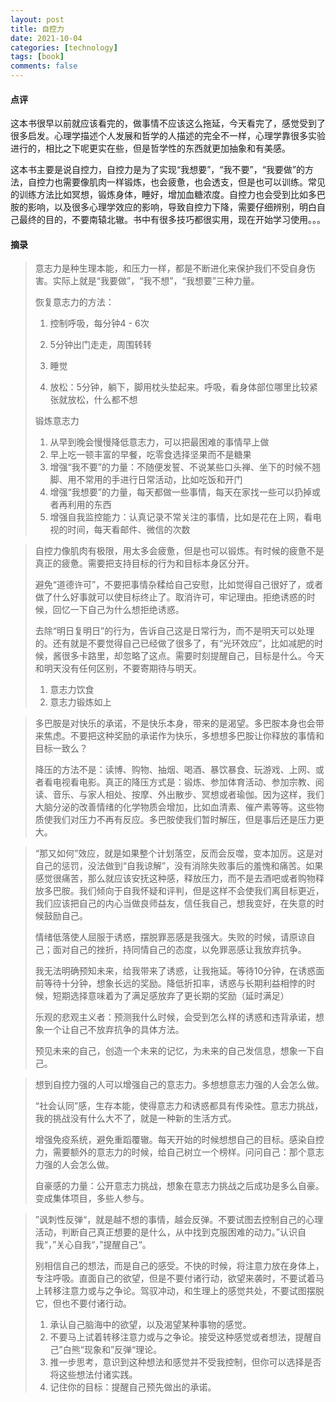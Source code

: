 ```yaml
---
layout: post
title: 自控力
date: 2021-10-04
categories: [technology]
tags: [book]
comments: false
---
```




#### 点评

这本书很早以前就应该看完的，做事情不应该这么拖延，今天看完了，感觉受到了很多启发。心理学描述个人发展和哲学的人描述的完全不一样，心理学靠很多实验进行的，相比之下呢更实在些，但是哲学性的东西就更加抽象和有美感。

这本书主要是说自控力，自控力是为了实现“我想要”，“我不要”，“我要做”的方法，自控力也需要像肌肉一样锻炼，也会疲惫，也会透支，但是也可以训练。常见的训练方法比如冥想，锻炼身体，睡好，增加血糖浓度。自控力也会受到比如多巴胺的影响，以及很多心理学效应的影响，导致自控力下降，需要仔细辨别，明白自己最终的目的，不要南辕北辙。书中有很多技巧都很实用，现在开始学习使用。。。



#### 摘录

> 意志力是种生理本能，和压力一样，都是不断进化来保护我们不受自身伤害。实际上就是“我要做”，“我不想”，“我想要”三种力量。
>
> 恢复意志力的方法：
>
> 1. 控制呼吸，每分钟4 - 6次
>
> 2. 5分钟出门走走，周围转转
>
> 3. 睡觉
>
> 4. 放松：5分钟，躺下，脚用枕头垫起来。呼吸，看身体部位哪里比较紧张就放松，什么都不想
>
> 
>
> 锻炼意志力
> 1. 从早到晚会慢慢降低意志力，可以把最困难的事情早上做
> 2. 早上吃一顿丰富的早餐，吃零食选择坚果而不是糖果
> 3. 增强“我不要”的力量：不随便发誓、不说某些口头禅、坐下的时候不翘脚、用不常用的手进行日常活动，比如吃饭和开门
> 4. 增强“我想要”的力量，每天都做一些事情，每天在家找一些可以扔掉或者再利用的东西
> 5. 增强自我监控能力：认真记录不常关注的事情，比如是花在上网，看电视的时间，每天看邮件、微信的次数



> 自控力像肌肉有极限，用太多会疲惫，但是也可以锻炼。有时候的疲惫不是真正的疲惫。需要把支持目标的行为和目标本身区分开。
>
> 避免“道德许可”，不要把事情杂糅给自己安慰，比如觉得自己很好了，或者做了什么好事就可以使目标终止了。取消许可，牢记理由。拒绝诱惑的时候，回忆一下自己为什么想拒绝诱惑。
>
> 去除“明日复明日”的行为，告诉自己这是日常行为，而不是明天可以处理的。还有就是不要觉得自己已经做了很多了，有“光环效应”，比如减肥的时候，酱很多卡路里，却忽略了这点。需要时刻提醒自己，目标是什么。今天和明天没有任何区别，不要寄期待与明天。
>
> 1. 意志力饮食
> 2. 意志力锻炼如上



> 多巴胺是对快乐的承诺，不是快乐本身，带来的是渴望。多巴胺本身也会带来焦虑。不要把这种奖励的承诺作为快乐，多想想多巴胺让你释放的事情和目标一致么？
>
> 降压的方法不是：读博、购物、抽烟、喝酒、暴饮暴食、玩游戏、上网、或者看电视看电影。真正的降压方式是：锻炼、参加体育活动、参加宗教、阅读、音乐、与家人相处、按摩、外出散步、冥想或者瑜伽。因为这样，我们大脑分泌的改善情绪的化学物质会增加，比如血清素、催产素等等。这些物质使我们对压力不再有反应。多巴胺使我们暂时解压，但是事后还是压力更大。



> “那又如何”效应，就是如果整个计划落空，反而会反噬，变本加厉。这是对自己的惩罚，没法做到“自我谅解”，没有消除失败事后的羞愧和痛苦。如果感觉很痛苦，那么就应该安抚这种感，释放压力，而不是去酒吧或者购物释放多巴胺。我们倾向于自我怀疑和评判，但是这样不会使我们离目标更近，我们应该把自己的内心当做良师益友，信任我自己，想我变好，在失意的时候鼓励自己。
>
> 情绪低落使人屈服于诱惑，摆脱罪恶感是我强大。失败的时候，请原谅自己；面对自己的挫折，持同情自己的态度，以免罪恶感让我放弃抗争。
>
> 我无法明确预知未来，给我带来了诱惑，让我拖延。等待10分钟，在诱惑面前等待十分钟，想象长远的奖励。降低折扣率，诱惑与长期利益相悖的时候，短期选择意味着为了满足感放弃了更长期的奖励（延时满足）
>
> 乐观的悲观主义者：预测我什么时候，会受到怎么样的诱惑和违背承诺，想象一个让自己不放弃抗争的具体方法。
>
> 预见未来的自己，创造一个未来的记忆，为未来的自己发信息，想象一下自己。



> 想到自控力强的人可以增强自己的意志力。多想想意志力强的人会怎么做。
>
> “社会认同”感，生存本能，使得意志力和诱惑都具有传染性。意志力挑战，我的挑战没有什么大不了，就是一种新的生活方式。
>
> 增强免疫系统，避免重蹈覆辙。每天开始的时候想想自己的目标。感染自控力，需要额外的意志力的时候，给自己树立一个榜样。问问自己：那个意志力强的人会怎么做。
>
> 自豪感的力量：公开意志力挑战，想象在意志力挑战之后成功是多么自豪。变成集体项目，多些人参与。



> ”讽刺性反弹“，就是越不想的事情，越会反弹。不要试图去控制自己的心理活动，判断自己真正想要的是什么，从中找到克服困难的动力。”认识自我“，”关心自我“，”提醒自己“。
>
> 别相信自己的想法，而是自己的感受。不快的时候，将注意力放在身体上，专注呼吸。直面自己的欲望，但是不要付诸行动，欲望来袭时，不要试着马上转移注意力或与之争论。驾驭冲动，和生理上的感觉共处，不要试图摆脱它，但也不要付诸行动。
>
> 1. 承认自己脑海中的欲望，以及渴望某种事物的感觉。
> 2. 不要马上试着转移注意力或与之争论。接受这种感觉或者想法，提醒自己”白熊“现象和”反弹“理论。
> 3. 推一步思考，意识到这种想法和感觉并不受我控制，但你可以选择是否将这些想法付诸实践。
> 4. 记住你的目标：提醒自己预先做出的承诺。

